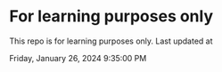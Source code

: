 # For learning purposes only
This repo is for learning purposes only.
Last updated at

Friday, January 26, 2024 9:35:00 PM

